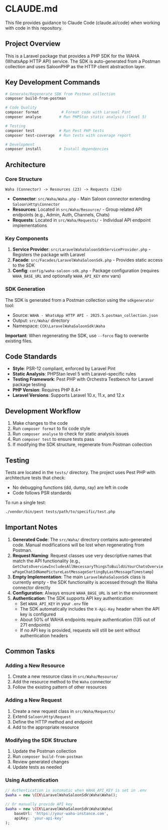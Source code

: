 # CLAUDE.md

This file provides guidance to Claude Code (claude.ai/code) when working with code in this repository.

## Project Overview

This is a Laravel package that provides a PHP SDK for the WAHA (WhatsApp HTTP API) service. The SDK is auto-generated from a Postman collection and uses SaloonPHP as the HTTP client abstraction layer.

## Key Development Commands

```bash
# Generate/Regenerate SDK from Postman collection
composer build-from-postman

# Code Quality
composer format          # Format code with Laravel Pint
composer analyse        # Run PHPStan static analysis (level 5)

# Testing
composer test           # Run Pest PHP tests
composer test-coverage  # Run tests with coverage report

# Development
composer install        # Install dependencies
```

## Architecture

### Core Structure
```
Waha (Connector) -> Resources (23) -> Requests (134)
```

- **Connector**: `src/Waha/Waha.php` - Main Saloon connector extending `Saloon\Http\Connector`
- **Resources**: Located in `src/Waha/Resource/` - Group related API endpoints (e.g., Admin, Auth, Channels, Chats)
- **Requests**: Located in `src/Waha/Requests/` - Individual API endpoint implementations

### Key Components

1. **Service Provider**: `src/LaravelWahaSaloonSdkServiceProvider.php` - Registers the package with Laravel
2. **Facade**: `src/Facades/LaravelWahaSaloonSdk.php` - Provides static access to the SDK
3. **Config**: `config/waha-saloon-sdk.php` - Package configuration (requires `WAHA_BASE_URL` and optionally `WAHA_API_KEY` env vars)

### SDK Generation

The SDK is generated from a Postman collection using the `sdkgenerator` tool:
- Source: `WAHA - WhatsApp HTTP API - 2025.5.postman_collection.json`
- Output: `src/Waha/` directory
- Namespace: `CCK\LaravelWahaSaloonSdk\Waha`

**Important**: When regenerating the SDK, use `--force` flag to overwrite existing files.

## Code Standards

- **Style**: PSR-12 compliant, enforced by Laravel Pint
- **Static Analysis**: PHPStan level 5 with Laravel-specific rules
- **Testing Framework**: Pest PHP with Orchestra Testbench for Laravel package testing
- **PHP Version**: Requires PHP 8.4+
- **Laravel Versions**: Supports Laravel 10.x, 11.x, and 12.x

## Development Workflow

1. Make changes to the code
2. Run `composer format` to fix code style
3. Run `composer analyse` to check for static analysis issues
4. Run `composer test` to ensure tests pass
5. If modifying the SDK structure, regenerate from Postman collection

## Testing

Tests are located in the `tests/` directory. The project uses Pest PHP with architecture tests that check:
- No debugging functions (dd, dump, ray) are left in code
- Code follows PSR standards

To run a single test:
```bash
./vendor/bin/pest tests/path/to/specific/test.php
```

## Important Notes

1. **Generated Code**: The `src/Waha/` directory contains auto-generated code. Manual modifications will be lost when regenerating from Postman.
2. **Request Naming**: Request classes use very descriptive names that match the API functionality (e.g., `GetChatsOverviewIncludesAllNecessaryThingsToBuildUiYourChatsOverviewPageChatIdNamePictureLastMessageSortingByLastMessageTimestamp`)
3. **Empty Implementation**: The main `LaravelWahaSaloonSdk` class is currently empty - the SDK functionality is accessed through the Waha connector directly
4. **Configuration**: Always ensure `WAHA_BASE_URL` is set in the environment
5. **Authentication**: The SDK supports API key authentication:
   - Set `WAHA_API_KEY` in your `.env` file
   - The SDK automatically includes the `X-Api-Key` header when the API key is configured
   - About 50% of WAHA endpoints require authentication (135 out of 271 endpoints)
   - If no API key is provided, requests will still be sent without authentication headers

## Common Tasks

### Adding a New Resource
1. Create a new resource class in `src/Waha/Resource/`
2. Add the resource method to the `Waha` connector
3. Follow the existing pattern of other resources

### Adding a New Request
1. Create a new request class in `src/Waha/Requests/`
2. Extend `Saloon\Http\Request`
3. Define the HTTP method and endpoint
4. Add to the appropriate resource

### Modifying the SDK Structure
1. Update the Postman collection
2. Run `composer build-from-postman`
3. Review generated changes
4. Update tests as needed

### Using Authentication
```php
// Authentication is automatic when WAHA_API_KEY is set in .env
$waha = new \CCK\LaravelWahaSaloonSdk\Waha\Waha();

// Or manually provide API key
$waha = new \CCK\LaravelWahaSaloonSdk\Waha\Waha(
    baseUrl: 'https://your-waha-instance.com',
    apiKey: 'your-api-key'
);
```